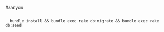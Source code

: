#запуск

<code>
  bundle install && bundle exec rake db:migrate && bundle exec rake db:seed
</code>
